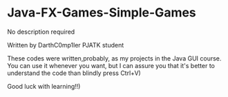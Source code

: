 # Java-FX-Games-Simple-Games
No description required

Written by DarthC0mp1ler
PJATK student

These codes were written,probably, as my projects in the Java GUI course.
You can use it whenever you want, but I can assure you that it's better to understand the code than blindly press Ctrl+V)

Good luck with learning!!)
